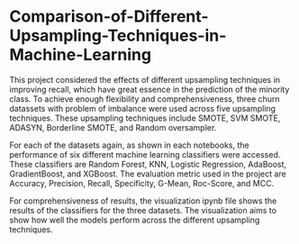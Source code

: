 # Comparison-of-Different-Upsampling-Techniques-in-Machine-Learning

This project considered the effects of different upsampling techniques in improving recall, which have great essence in the prediction of the minority class.
To achieve enough flexibility and comprehensiveness, three churn datassets with problem of imbalance were used across five upsampling techniques. These upsampling techniques include SMOTE, SVM SMOTE, ADASYN, Borderline SMOTE, and Random oversampler.

For each of the datasets again, as shown in each notebooks, the performance of six different machine learning classifiers were accessed. These classifiers are Random Forest, KNN, Logistic Regression, AdaBoost, GradientBoost, and XGBoost. The evaluation metric used in the project are Accuracy,	Precision,	Recall,	Specificity,	G-Mean,	Roc-Score, and 	MCC.

For comprehensiveness of results, the visualization ipynb file shows the results of the classifiers for the three datasets. The visualization aims to show how well the models perform across the different upsampling techniques.

